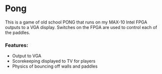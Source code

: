 # Pong

This is a game of old school PONG that runs on my MAX-10 Intel FPGA outputs to a VGA display. 
Switches on the FPGA are used to control each of the paddles.

### Features:
* Output to VGA
* Scorekeeping displayed to TV for players
* Physics of bouncing off walls and paddles
